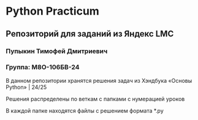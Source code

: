# Python Practicum
## Репозиторий для заданий из Яндекс LMC

### Пупыкин Тимофей Дмитриевич

### Группа: М8О-106БВ-24

В данном репозитории хранятся решения задач из Хэндбука «Основы Python» | 24/25

Решения распределены по веткам с папками с нумерацией уроков

В каждой папке находятся файлы с решением формата *.py

